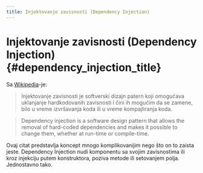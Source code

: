 ```yaml
---
title: Injektovanje zavisnosti (Dependency Injection)
---
```


# Injektovanje zavisnosti (Dependency Injection) {#dependency_injection_title}

Sa [Wikipedia](http://en.wikipedia.org/wiki/Dependency_injection)-je:

> Injektovanje zavisnosti je softverski dizajn patern koji omogućava uklanjanje hardkodovanih zavisnosti 
> i čini ih mogućim da se zamene, bilo u vreme izvršavanja koda ili u vreme kompajliranja koda.

> Dependency injection is a software design pattern that allows the removal of hard-coded dependencies and makes it 
> possible to change them, whether at run-time or compile-time.

Ovaj citat predstavlja koncept mnogo komplikovanijim nego što on to zaista jeste. Dependency Injection nudi komponentu 
sa svojim zavisnostima ili kroz injekciju putem konstruktora, poziva metode ili setovanjem polja. Jednostavno tako.
